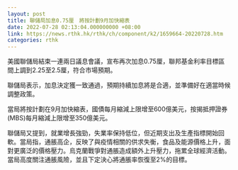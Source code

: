 ```yaml
---
layout: post
title: 聯儲局加息0.75厘　將按計劃9月加快縮表
date: 2022-07-28 02:13:04.000000000 +08:00
link: https://news.rthk.hk/rthk/ch/component/k2/1659664-20220728.htm
categories: rthk
---
```


美國聯儲局結束一連兩日議息會議，宣布再次加息0.75厘，聯邦基金利率目標區間上調到2.25至2.5厘，符合市場預期。

聯儲局表示，加息決定獲一致通過，預期持續加息將是合適，並準備好在適當時候調整政策。

當局將按計劃在9月加快縮表，國債每月縮減上限增至600億美元，按揭抵押證券(MBS)每月縮減上限增至350億美元。

聯儲局又提到，就業增長強勁，失業率保持低位，但近期支出及生產指標開始回軟。當局指，通脹高企，反映了與疫情相關的供求失衡，食品及能源價格上升，面對更廣泛的價格壓力。烏克蘭戰爭對通脹造成額外上升壓力，拖累全球經濟活動。當局高度關注通脹風險，並且下定決心將通脹率恢復至2%的目標。
